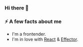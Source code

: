 ### Hi there 👋

### ⚡ A few facts about me
 - I'm a frontender.
 - I'm in love with [React](https://github.com/facebook/react) & [Effector](http://github.com/effector).
